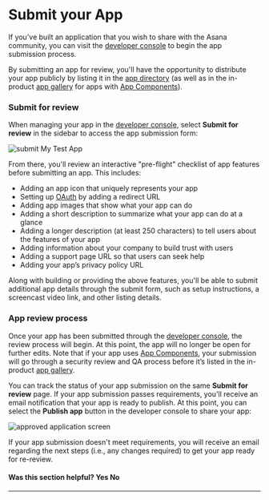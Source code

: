 # Submit your App

If you've built an application that you wish to share with the Asana community, you can visit the
[developer console](https://app.asana.com/0/my-apps) to begin the app submission process. 

By submitting an app for review, you'll have the opportunity to distribute your app publicly by listing
it in the [app directory](https://asana.com/apps) (as well as in the in-product [app gallery](/docs/installation-flow)
for apps with [App Components](/docs/overview-of-app-components)).

### Submit for review

When managing your app in the [developer console](https://app.asana.com/0/my-apps), select **Submit for review**
in the sidebar to access the app submission form:

<img src="../images/submit-my-test-app.png" alt="submit My Test App" />

From there, you'll review an interactive "pre-flight" checklist of app features before submitting an app. This includes:

- Adding an app icon that uniquely represents your app
- Setting up [OAuth](/docs/oauth) by adding a redirect URL
- Adding app images that show what your app can do
- Adding a short description to summarize what your app can do at a glance
- Adding a longer description (at least 250 characters) to tell users about the features of your app
- Adding information about your company to build trust with users
- Adding a support page URL so that users can seek help
- Adding your app’s privacy policy URL

Along with building or providing the above features, you'll be able to submit additional app details through the submit form,
such as setup instructions, a screencast video link, and other listing details.

### App review process

Once your app has been submitted through the [developer console](https://app.asana.com/0/my-apps), the review process will
begin. At this point, the app will no longer be open for further edits. Note that if your app uses
[App Components](/docs/overview-of-app-components), your submission will go through a security review and QA process
before it’s listed in the in-product [app gallery](/docs/installation-flow).

You can track the status of your app submission on the same **Submit for review** page. If your app submission passes requirements,
you'll receive an email notification that your app is ready to publish. At this point, you can select the **Publish app** button in 
the developer console to share your app:

<img src="../images/approved-app.png" alt="approved application screen" />

If your app submission doesn't meet requirements, you will receive an email regarding the next steps (i.e., any changes required)
to get your app ready for re-review.


<div>
  <div class="docs-developer-satisfaction-content">
      <h4>Was this section helpful? <a class="positiveFeedback-DevSatisfaction" style="cursor:pointer;">Yes </a><a class="negativeFeedback-DevSatisfaction" style="cursor:pointer;">No</a></h4>
  </div>
</div>

<hr class="full-line">